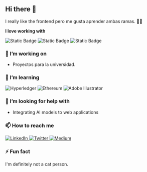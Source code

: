 ## Hi there 👋

I really like the frontend pero me gusta aprender ambas ramas. 🕺🏽

**I love working with**

<div display="flex">
  <img alt="Static Badge" src="https://img.shields.io/badge/FLUTTER-blue?style=for-the-badge&logo=FLUTTER&labelColor=white">
  <img alt="Static Badge" src="https://img.shields.io/badge/Java-ED8B00?style=for-the-badge&logo=java&logoColor=white">
  <img alt="Static Badge" src="https://img.shields.io/badge/Python-3776AB?style=for-the-badge&logo=python&logoColor=white)">
  
  
  
  
</div>

### 🔭 I’m working on

- Proyectos para la universidad.

### 🌱 I’m learning

<div display="flex">
  <img src="https://img.shields.io/badge/hyperledger-2F3134?style=for-the-badge&logo=hyperledger&logoColor=white" alt="Hyperledger"/>
  <img src="https://img.shields.io/badge/Ethereum-3C3C3D?style=for-the-badge&logo=Ethereum&logoColor=white" alt="Ethereum"/>
  <img src="https://img.shields.io/badge/adobe%20illustrator-%23FF9A00.svg?style=for-the-badge&logo=adobe%20illustrator&logoColor=white" alt="Adobe Illustrator"/>
</div>

### 🤔 I’m looking for help with

- Integrating AI models to web applications

### 📫 How to reach me

<div display="flex">
  <a href="https://www.linkedin.com/in/codewithbernard/">
    <img src="https://img.shields.io/badge/linkedin-%230077B5.svg?style=for-the-badge&logo=linkedin&logoColor=white" alt="LinkedIn"/>
  </a>
  <a href="https://twitter.com/CodeWithBernard">
    <img src="https://img.shields.io/badge/codewithbernard-%231DA1F2.svg?style=for-the-badge&logo=Twitter&logoColor=white" alt="Twitter"/>
  </a>
  <a href="https://medium.com/@bernardbad">
    <img src="https://img.shields.io/badge/Medium-12100E?style=for-the-badge&logo=medium&logoColor=white" alt="Medium"/>
  </a>
</div>

### ⚡ Fun fact

I'm definitely not a cat person.

